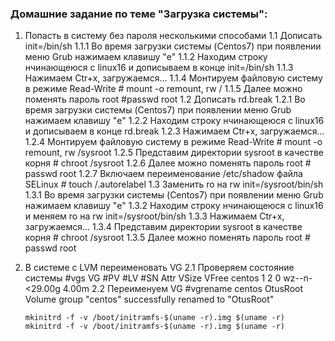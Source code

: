 ### Домашние задание по теме "Загрузка системы":

1.  Попасть в систему без пароля несколькими способами
    1.1 Дописать init=/bin/sh
        1.1.1 Во время загрузки системы (Centos7) при появлении меню Grub нажимаем клавишу "e"
        1.1.2 Находим строку нчинающеюся с linux16 и дописываем в конце init=/bin/sh
        1.1.3 Нажимаем Ctr+x, загружаемся... 
        1.1.4 Монтируем файловую систему в режиме Read-Write # mount -o remount, rw /
        1.1.5 Далее можно поменять пароль root #passwd root
    1.2 Дописать rd.break
        1.2.1 Во время загрузки системы (Centos7) при появлении меню Grub нажимаем клавишу "e"
        1.2.2 Находим строку нчинающеюся с linux16 и дописываем в конце rd.break
        1.2.3 Нажимаем Ctr+x, загружаемся...
        1.2.4 Монтируем файловую систему в режиме Read-Write # mount -o remount, rw /sysroot
        1.2.5 Представим директории sysroot в качестве корня # chroot /sysroot
        1.2.6 Далее можно поменять пароль root # passwd root 
        1.2.7 Включаем переименование /etc/shadow файла SELinux # touch /.autorelabel
    1.3 Заменить ro на rw init=/sysroot/bin/sh
        1.3.1 Во время загрузки системы (Centos7) при появлении меню Grub нажимаем клавишу "e"
        1.3.2 Находим строку нчинающеюся с linux16 и меняем ro на rw init=/sysroot/bin/sh
        1.3.3 Нажимаем Ctr+x, загружаемся...
        1.3.4 Представим директории sysroot в качестве корня # chroot /sysroot
        1.3.5 Далее можно поменять пароль root # passwd root 
2.  В системе с LVM переименовать VG
    2.1 Проверяем состояние системы #vgs
         VG     #PV #LV #SN Attr   VSize   VFree
         centos   1   2   0 wz--n- <29.00g 4.00m
    2.2 Переименуем VG #vgrename centos OtusRoot
        Volume group "centos" successfully renamed to "OtusRoot"
        
        mkinitrd -f -v /boot/initramfs-$(uname -r).img $(uname -r)
        mkinitrd -f -v /boot/initramfs-$(uname -r).img $(uname -r)
        

    
